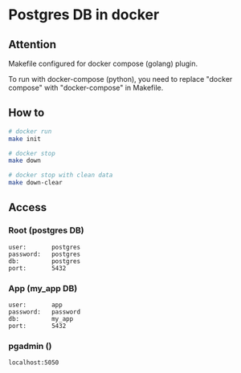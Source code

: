 # Postgres DB in docker

## Attention
Makefile configured for docker compose (golang) plugin.

To run with docker-compose (python),
you need to replace "docker compose" with "docker-compose" in Makefile.

## How to
```bash
# docker run
make init
```

```bash
# docker stop
make down
```

```bash
# docker stop with clean data
make down-clear
```

## Access
### Root (postgres DB)
```
user:       postgres
password:   postgres
db:         postgres
port:       5432
```

### App (my_app DB)
```
user:       app
password:   password
db:         my_app
port:       5432
```

### pgadmin ()
```
localhost:5050
```
